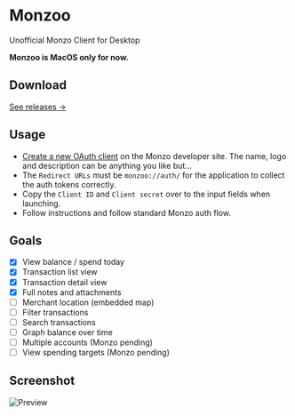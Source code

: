 # Monzoo
Unofficial Monzo Client for Desktop

**Monzoo is MacOS only for now.**

## Download
[See releases →](https://github.com/robjtede/monzoo/releases)

## Usage
- [Create a new OAuth client](https://developers.monzo.com/apps/home) on the Monzo developer site. The name, logo and description can be anything you like but...
- The `Redirect URLs` must be `monzoo://auth/` for the application to collect the auth tokens correctly.
- Copy the `Client ID` and `Client secret` over to the input fields when launching.
- Follow instructions and follow standard Monzo auth flow.

## Goals
- [x] View balance / spend today
- [x] Transaction list view
- [x] Transaction detail view
- [x] Full notes and attachments
- [ ] Merchant location (embedded map)
- [ ] Filter transactions
- [ ] Search transactions
- [ ] Graph balance over time
- [ ] Multiple accounts (Monzo pending)
- [ ] View spending targets (Monzo pending)

## Screenshot
![Preview](http://i.imgur.com/kKnDg0M.png)
